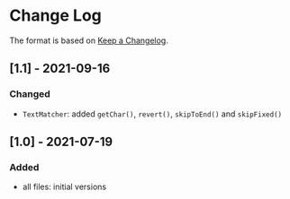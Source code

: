 # Change Log

The format is based on [Keep a Changelog](http://keepachangelog.com/).

## [1.1] - 2021-09-16
### Changed
- `TextMatcher`: added `getChar()`, `revert()`, `skipToEnd()` and `skipFixed()`

## [1.0] - 2021-07-19
### Added
- all files: initial versions
